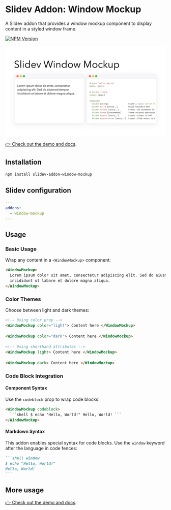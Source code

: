 # Slidev Addon: Window Mockup

A Slidev addon that provides a window mockup component to display content in a styled window frame.

[![NPM Version](https://img.shields.io/npm/v/slidev-addon-window-mockup)](https://www.npmjs.com/package/slidev-addon-window-mockup)

[![Cover image](./assets/cover.png)](https://whitphx.github.io/slidev-addon-window-mockup/)

[👉 Check out the demo and docs](https://whitphx.github.io/slidev-addon-window-mockup/).

## Installation

```bash
npm install slidev-addon-window-mockup
```

## Slidev configuration

```yml
---
addons:
  - window-mockup
---
```

## Usage

### Basic Usage

Wrap any content in a `<WindowMockup>` component:

```html
<WindowMockup>
  Lorem ipsum dolor sit amet, consectetur adipiscing elit. Sed do eiusmod tempor
  incididunt ut labore et dolore magna aliqua.
</WindowMockup>
```

### Color Themes

Choose between light and dark themes:

```html
<!-- Using color prop -->
<WindowMockup color="light"> Content here </WindowMockup>

<WindowMockup color="dark"> Content here </WindowMockup>

<!-- Using shorthand attributes -->
<WindowMockup light> Content here </WindowMockup>

<WindowMockup dark> Content here </WindowMockup>
```

### Code Block Integration

#### Component Syntax

Use the `codeblock` prop to wrap code blocks:

````html
<WindowMockup codeblock>
  ```shell $ echo "Hello, World!" Hello, World! ```
</WindowMockup>
````

#### Markdown Syntax

This addon enables special syntax for code blocks.
Use the `window` keyword after the language in code fences:

````markdown
```shell window
$ echo "Hello, World!"
Hello, World!
```
````

## More usage

[👉 Check out the demo and docs](https://whitphx.github.io/slidev-addon-window-mockup/).

